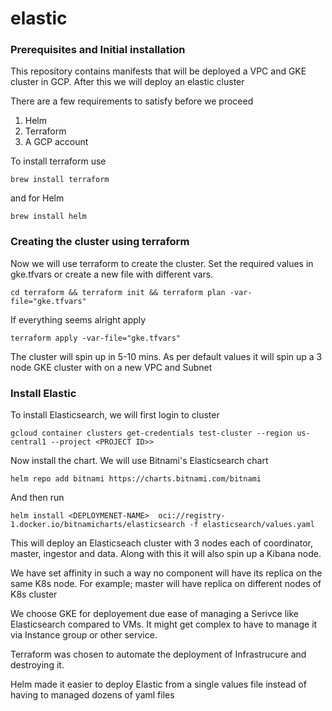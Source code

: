 # elastic

### Prerequisites and Initial installation

This repository contains manifests that will be deployed a VPC and GKE cluster in GCP. After this we will deploy an elastic cluster

There are a few requirements to satisfy before we proceed
1. Helm
2. Terraform
3. A GCP account


To install terraform use

`brew install terraform`

and for Helm

`brew install helm`

### Creating the cluster using terraform

Now we will use terraform to create the cluster. Set the required values in gke.tfvars or create a new file with different vars.

`cd terraform && terraform init && terraform plan -var-file="gke.tfvars"`

If everything seems alright apply

`terraform apply -var-file="gke.tfvars"`

The cluster will spin up in 5-10 mins. As per default values it will spin up a 3 node GKE cluster with on a new VPC and Subnet

### Install Elastic

To install Elasticsearch, we will first login to cluster

`gcloud container clusters get-credentials test-cluster --region us-central1 --project <PROJECT ID>>`

Now install the chart. We will use Bitnami's Elasticsearch chart

`helm repo add bitnami https://charts.bitnami.com/bitnami`

And then run

`helm install <DEPLOYMENET-NAME>  oci://registry-1.docker.io/bitnamicharts/elasticsearch -f elasticsearch/values.yaml`

This will deploy an Elasticseach cluster with 3 nodes each of coordinator, master, ingestor and data. Along with this it will also spin up a Kibana node.

We have set affinity in such a way no component will have its replica on the same K8s node. For example; master will have replica on different nodes of K8s cluster

We choose GKE for deployement due ease of managing a Serivce like Elasticsearch compared to VMs. It might get complex to have to manage it via Instance group or other service.

Terraform was chosen to automate the deployment of Infrastrucure and destroying it.

Helm made it easier to deploy Elastic from a single values file instead of having to managed dozens of yaml files